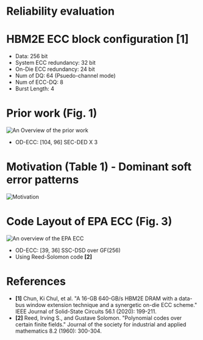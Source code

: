 # Reliability evaluation

# HBM2E ECC block configuration [1]
- Data: 256 bit
- System ECC redundancy: 32 bit
- On-Die ECC redundancy: 24 bit
- Num of DQ: 64 (Psuedo-channel mode)
- Num of ECC-DQ: 8
- Burst Length: 4

# Prior work (Fig. 1)
![An Overview of the prior work](https://github.com/xyz123479/ITC-CSCC_23-EPA_ECC/blob/master/1_Reliability/EPA%20ECC_Prior%20work_SEC_DED.png)
- OD-ECC: [104, 96] SEC-DED X 3

# Motivation (Table 1) - Dominant soft error patterns
![Motivation](https://github.com/xyz123479/ITC-CSCC_23-EPA_ECC/blob/master/1_Reliability/EPA%20ECC_Soft%20error%20pattern.png)

# Code Layout of EPA ECC (Fig. 3)
![An overview of the EPA ECC](https://github.com/xyz123479/ITC-CSCC_23-EPA_ECC/blob/master/1_Reliability/EPA%20ECC_Prior%20work_SSC_DSD.png)
- OD-ECC: [39, 36] SSC-DSD over GF(256)
- Using Reed-Solomon code **[2]**

# References
- **[1]** Chun, Ki Chul, et al. "A 16-GB 640-GB/s HBM2E DRAM with a data-bus window extension technique and a synergetic on-die ECC scheme." IEEE Journal of Solid-State Circuits 56.1 (2020): 199-211.
- **[2]** Reed, Irving S., and Gustave Solomon. "Polynomial codes over certain finite fields." Journal of the society for industrial and applied mathematics 8.2 (1960): 300-304.
